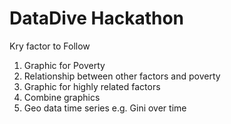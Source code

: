 # DataDive Hackathon

Kry factor to Follow

1. Graphic for Poverty
2. Relationship between other factors and poverty
3. Graphic for highly related factors
4. Combine graphics
5. Geo data time series e.g. Gini over time